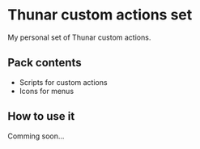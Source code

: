 # Thunar custom actions set

My personal set of Thunar custom actions.

## Pack contents

* Scripts for custom actions
* Icons for menus

## How to use it

Comming soon...



